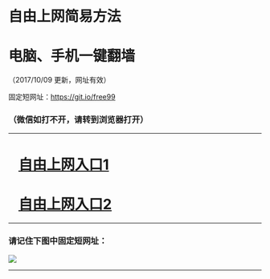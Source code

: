 ﻿# 自由上网简易方法

# 电脑、手机一键翻墙

（2017/10/09 更新，网址有效）

固定短网址：https://git.io/free99

### （微信如打不开，请转到浏览器打开）


***





# &nbsp;&nbsp; <a href="http://ft1968731245.fwq-tz-1001.info/fwqtz01.html?t=10090012278 " target="_blank">自由上网入口1</a>
# &nbsp;&nbsp; <a href="http://ft2675623611.fwq-tz-1002.info/fwqtz02.html?t=100900111176 " target="_blank">自由上网入口2</a>
***

### 请记住下图中固定短网址：

<img src="https://s3-us-west-2.amazonaws.com/fwq-1001/yjfq-20170905okok.png" /> 


***

